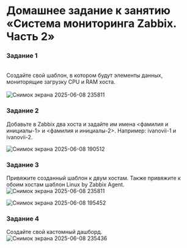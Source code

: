 # Домашнее задание к занятию «Система мониторинга Zabbix. Часть 2»

### Задание 1
\
Создайте свой шаблон, в котором будут элементы данных, мониторящие загрузку CPU и RAM хоста.\
\
![Снимок экрана 2025-06-08 235811](https://github.com/user-attachments/assets/7d03a554-9267-4a8c-b4fe-0a1a2ddf8233)


### Задание 2
Добавьте в Zabbix два хоста и задайте им имена <фамилия и инициалы-1> и <фамилия и инициалы-2>. Например: ivanovii-1 и ivanovii-2.

![Снимок экрана 2025-06-08 190512](https://github.com/user-attachments/assets/41b94541-8ee6-400b-821a-ccfb54468f7c)

### Задание 3
Привяжите созданный шаблон к двум хостам. Также привяжите к обоим хостам шаблон Linux by Zabbix Agent.\
![Снимок экрана 2025-06-08 235811](https://github.com/user-attachments/assets/196a9715-eb1c-462a-9d60-0e0ffcabb85a)

![Снимок экрана 2025-06-08 195452](https://github.com/user-attachments/assets/38463b8d-1f38-4dfb-917f-723e16608b8a)

### Задание 4
Создайте свой кастомный дашборд.\
![Снимок экрана 2025-06-08 235436](https://github.com/user-attachments/assets/89e6a8e0-8605-4d07-826f-c42754570099)


